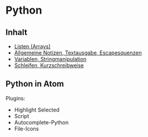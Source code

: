 # Python

## Inhalt

* [Listen (Arrays)](Arrays.md)
* [Allgemeine Notizen, Textausgabe, Escapesquenzen](Basics.md)
* [Variablen, Stringmanipulation](Loops.md)
* [Schleifen, Kurzschreibweise](Variablen.md)

## Python in Atom

Plugins:
* Highlight Selected
* Script
* Autocomplete-Python
* File-Icons
